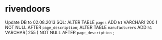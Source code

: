 rivendoors
==========
Update DB to 02.08.2013
SQL:
ALTER TABLE `pages` ADD `h1` VARCHAR( 200 ) NOT NULL AFTER `page_description`;
ALTER TABLE `manufacturers` ADD `h1` VARCHAR( 255 ) NOT NULL AFTER `page_description` ;